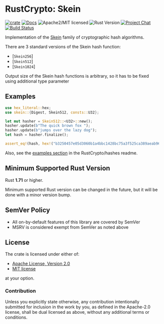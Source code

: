 # RustCrypto: Skein

[![crate][crate-image]][crate-link]
[![Docs][docs-image]][docs-link]
![Apache2/MIT licensed][license-image]
![Rust Version][rustc-image]
[![Project Chat][chat-image]][chat-link]
[![Build Status][build-image]][build-link]

Implementation of the [Skein] family of cryptographic hash algorithms.

There are 3 standard versions of the Skein hash function:

* [`Skein256`]
* [`Skein512`]
* [`Skein1024`]

Output size of the Skein hash functions is arbitrary, so it has to be
fixed using additional type parameter

## Examples

```rust
use hex_literal::hex;
use skein::{Digest, Skein512, consts::U32};

let mut hasher = Skein512::<U32>::new();
hasher.update(b"The quick brown fox ");
hasher.update(b"jumps over the lazy dog");
let hash = hasher.finalize();

assert_eq!(hash, hex!("b3250457e05d3060b1a4bbc1428bc75a3f525ca389aeab96cfa34638d96e492a"));
```

Also, see the [examples section] in the RustCrypto/hashes readme.

## Minimum Supported Rust Version

Rust **1.71** or higher.

Minimum supported Rust version can be changed in the future, but it will be
done with a minor version bump.

## SemVer Policy

- All on-by-default features of this library are covered by SemVer
- MSRV is considered exempt from SemVer as noted above

## License

The crate is licensed under either of:

* [Apache License, Version 2.0](http://www.apache.org/licenses/LICENSE-2.0)
* [MIT license](http://opensource.org/licenses/MIT)

at your option.

### Contribution

Unless you explicitly state otherwise, any contribution intentionally submitted
for inclusion in the work by you, as defined in the Apache-2.0 license, shall be
dual licensed as above, without any additional terms or conditions.

[//]: # (badges)

[crate-image]: https://img.shields.io/crates/v/skein.svg
[crate-link]: https://crates.io/crates/skein
[docs-image]: https://docs.rs/skein/badge.svg
[docs-link]: https://docs.rs/skein/
[license-image]: https://img.shields.io/badge/license-Apache2.0/MIT-blue.svg
[rustc-image]: https://img.shields.io/badge/rustc-1.71+-blue.svg
[chat-image]: https://img.shields.io/badge/zulip-join_chat-blue.svg
[chat-link]: https://rustcrypto.zulipchat.com/#narrow/stream/260041-hashes
[build-image]: https://github.com/RustCrypto/hashes/workflows/skein/badge.svg?branch=master
[build-link]: https://github.com/RustCrypto/hashes/actions?query=workflow%3Askein

[//]: # (general links)

[Skein]: https://schneier.com/academic/skein
[examples section]: https://github.com/RustCrypto/hashes#Examples
